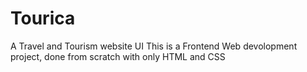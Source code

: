 # Tourica
A Travel and Tourism website UI
This is a Frontend Web devolopment project, done from scratch with only HTML and CSS
